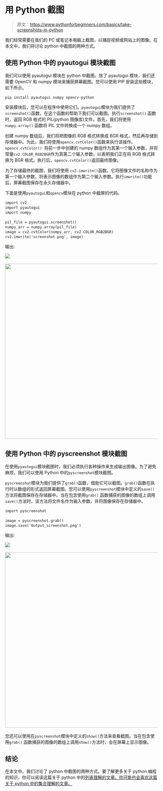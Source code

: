 # 用 Python 截图

> 原文：<https://www.pythonforbeginners.com/basics/take-screenshots-in-python>

我们经常需要在我们的 PC 或笔记本电脑上截图，以捕捉视频或网站上的图像。在本文中，我们将讨论 python 中截图的两种方式。

## 使用 Python 中的 pyautogui 模块截图

我们可以使用 pyautogui 模块在 python 中截图。除了 pyautogui 模块，我们还需要 OpenCV 和 numpy 模块来捕获屏幕截图。您可以使用 PIP 安装这些模块，如下所示。

```
pip install pyautogui numpy opencv-python
```

安装模块后，您可以在程序中使用它们。`pyautogui`模块为我们提供了`screenshot()`函数，在这个函数的帮助下我们可以截图。执行`screenshot()` 函数时，返回 RGB 格式的 PIL(python 图像库)文件。首先，我们将使用`numpy.array()` 函数将 PIL 文件转换成一个 numpy 数组。

创建 numpy 数组后，我们将把图像的 RGB 格式转换成 BGR 格式，然后再存储到存储器中。为此，我们将使用`opencv.cvtColor()`函数来执行该操作。`opencv.cvtColor() `将前一步中创建的 numpy 数组作为其第一个输入参数，并将常量`cv2.COLOR_RGB2BGR`作为其第二个输入参数，以表明我们正在将 RGB 格式转换为 BGR 格式。执行后，`opencv.cvtColor()`返回最终图像。

为了存储最终的截图，我们将使用 `cv2.imwrite()`函数。它将图像文件的名称作为第一个输入参数，将表示图像的数组作为第二个输入参数。执行`imwrite()`功能后，屏幕截图保存在永久存储器中。

下面是使用`pyautogui`和`opencv`模块在 python 中截屏的代码。

```
import cv2
import pyautogui
import numpy

pil_file = pyautogui.screenshot()
numpy_arr = numpy.array(pil_file)
image = cv2.cvtColor(numpy_arr, cv2.COLOR_RGB2BGR)
cv2.imwrite('screenshot.png', image)
```

输出:

![](img/0c765ada43744c6aa54b334e5c248206.png)

<noscript><img width="1024" height="576" src="img/b386dc8a6ad464aad918a42b454423bd.png" alt="" class="wp-image-10197" srcset="https://www.pythonforbeginners.com/wp-content/uploads/screenshot-1024x576.png 1024w, https://www.pythonforbeginners.com/wp-content/uploads/screenshot-300x169.png 300w, https://www.pythonforbeginners.com/wp-content/uploads/screenshot-768x432.png 768w, https://www.pythonforbeginners.com/wp-content/uploads/screenshot.png 1366w" sizes="(max-width: 1024px) 100vw, 1024px" data-original-src="https://www.pythonforbeginners.com/wp-content/uploads/screenshot-1024x576.png"/></noscript>

## 使用 Python 中的 pyscreenshot 模块截图

在使用`pyautogui`模块截图时，我们必须执行各种操作来生成输出图像。为了避免麻烦，我们可以使用 Python 中的`pyscreenshot`模块截图。

`pyscreenshot`模块为我们提供了`grab()`函数，借助它可以截图。`grab()`函数在执行时以数组的形式返回屏幕截图。您可以使用`pyscreenshot`模块中定义的`save()`方法将截图保存在存储器中。当在包含使用`grab()` 函数捕获的图像的数组上调用`save()`方法时，该方法将文件名作为输入参数，并将图像保存在存储器中。

```
import pyscreenshot

image = pyscreenshot.grab()
image.save('Output_screenshot.png')
```

输出:

![](img/0c765ada43744c6aa54b334e5c248206.png)

<noscript><img width="1024" height="576" src="img/702ef168897a2db239a7eb71bcaa0c52.png" alt="" class="wp-image-10199" srcset="https://www.pythonforbeginners.com/wp-content/uploads/Output_screenshot-1-1024x576.png 1024w, https://www.pythonforbeginners.com/wp-content/uploads/Output_screenshot-1-300x169.png 300w, https://www.pythonforbeginners.com/wp-content/uploads/Output_screenshot-1-768x432.png 768w, https://www.pythonforbeginners.com/wp-content/uploads/Output_screenshot-1.png 1366w" sizes="(max-width: 1024px) 100vw, 1024px" data-original-src="https://www.pythonforbeginners.com/wp-content/uploads/Output_screenshot-1-1024x576.png"/></noscript>

您还可以使用在`pyscreenshot`模块中定义的`show()`方法来查看截图。当在包含使用`grab()` 函数捕获的图像的数组上调用`show()`方法时，会在屏幕上显示图像。

## 结论

在本文中，我们讨论了 python 中截图的两种方式。要了解更多关于 python 编程的知识，你可以阅读这篇关于 python 中的[列表理解的文章。你可能也会喜欢这篇关于 python 中的](https://www.pythonforbeginners.com/basics/list-comprehensions-in-python)[集合理解的文章。](https://www.pythonforbeginners.com/basics/set-comprehension-in-python)